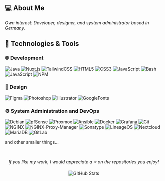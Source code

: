 ## 💻 About Me
*Own interest: Developer, designer, and system administrator based in Germany.*

## 🌊 Technologies & Tools
### 🌐 Development
![Java](https://img.shields.io/badge/Java-1B1F23?style=for-the-badge&logo=IntelliJ-IDEA&logoColor=58A6FF)
![Nuxt.js](https://img.shields.io/badge/Nuxt.js-1B1F23?style=for-the-badge&logo=nuxt.js&logoColor=58A6FF)
![TailwindCSS](https://img.shields.io/badge/Tailwind_CSS-1B1F23?style=for-the-badge&logo=tailwind-css&logoColor=58A6FF)
![HTML5](https://img.shields.io/badge/HTML5-1B1F23?style=for-the-badge&logo=html5&logoColor=58A6FF)
![CSS3](https://img.shields.io/badge/CSS3-1B1F23?style=for-the-badge&logo=css3&logoColor=58A6FF)
![JavaScript](https://img.shields.io/badge/JavaScript-1B1F23?style=for-the-badge&logo=javascript&logoColor=58A6FF)
![Bash](https://img.shields.io/badge/Bash-1B1F23?style=for-the-badge&logo=linux&logoColor=58A6FF)
![JavaScript](https://img.shields.io/badge/JavaScript-1B1F23?style=for-the-badge&logo=javascript&logoColor=58A6FF)
![NPM](https://img.shields.io/badge/NPM-1B1F23?style=for-the-badge&logo=NPM&logoColor=58A6FF)

### 👀 Design
![Figma](https://img.shields.io/badge/Figma-1B1F23?style=for-the-badge&logo=Figma&logoColor=58A6FF)
![Photoshop](https://img.shields.io/badge/Photoshop-1B1F23?style=for-the-badge&logo=Adobe-Photoshop&logoColor=58A6FF)
![Illustrator](https://img.shields.io/badge/Illustrator-1B1F23?style=for-the-badge&logo=Adobe-Illustrator&logoColor=58A6FF)
![GoogleFonts](https://img.shields.io/badge/GoogleFonts-1B1F23?style=for-the-badge&logo=Google-Fonts&logoColor=58A6FF)

### ⚙️ System Administration and DevOps
![Debian](https://img.shields.io/badge/Debian-1B1F23?style=for-the-badge&logo=debian&logoColor=58A6FF)
![pfSense](https://img.shields.io/badge/pfSense-1B1F23?style=for-the-badge&logoColor=58A6FF&logo=fireship)
![Proxmox](https://img.shields.io/badge/Proxmox-1B1F23?style=for-the-badge&logo=proxmox&logoColor=58A6FF)
![Ansible](https://img.shields.io/badge/Ansible-1B1F23?style=for-the-badge&logo=ansible&logoColor=58A6FF)
![Docker](https://img.shields.io/badge/Docker-1B1F23?style=for-the-badge&logo=docker&logoColor=58A6FF)
![Grafana](https://img.shields.io/badge/Grafana-1B1F23?style=for-the-badge&logo=grafana&logoColor=58A6FF)
![Git](https://img.shields.io/badge/GIT-1B1F23?style=for-the-badge&logo=Git&logoColor=58A6FF)
![NGINX](https://img.shields.io/badge/NGINX-1B1F23?style=for-the-badge&logo=nginx&logoColor=58A6FF)
![NGINX-Proxy-Manager](https://img.shields.io/badge/REVPROXY-1B1F23?style=for-the-badge&logo=Nginx-Proxy-Manager&logoColor=58A6FF)
![Sonatype](https://img.shields.io/badge/Sonatype-1B1F23?style=for-the-badge&logo=sonatype&logoColor=58A6FF)
![LineageOS](https://img.shields.io/badge/LineageOS-1B1F23?style=for-the-badge&logo=lineageos&logoColor=58A6FF)
![Nextcloud](https://img.shields.io/badge/Nextcloud-1B1F23?style=for-the-badge&logo=nextcloud&logoColor=58A6FF)
![MariaDB](https://img.shields.io/badge/MariaDB-1B1F23?style=for-the-badge&logo=MariaDB&logoColor=58A6FF)
![GitLab](https://img.shields.io/badge/GitLab-1B1F23?style=for-the-badge&logo=GitLab&logoColor=58A6FF)
<p>and other smaller things...</p>

<br/>

<div align="center">

*If you like my work, I would appreciate a ⭐ on the repositories you enjoy!*

  <img src="https://github-readme-stats.vercel.app/api?username=L50N&include_all_commits=true&count_private=true&show_icons=true&line_height=20&title_color=58A6FF&icon_color=58A6FF&text_color=58A6FF&bg_color=0D1117" alt="GitHub Stats"/>

</div>
